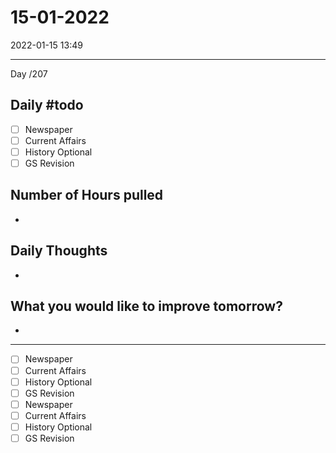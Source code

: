 # 15-01-2022
2022-01-15 13:49

---

Day /207

## Daily #todo 

- [ ] Newspaper
- [ ] Current Affairs
- [ ] History Optional
- [ ] GS Revision 

## Number of Hours pulled 
- 

## Daily Thoughts
- 


## What you would like to improve tomorrow?
- 



--- 

- [ ] Newspaper
- [ ] Current Affairs
- [ ] History Optional
- [ ] GS Revision 
- [ ] Newspaper
- [ ] Current Affairs
- [ ] History Optional
- [ ] GS Revision 